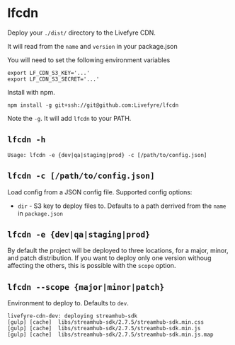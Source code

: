 # lfcdn

Deploy your `./dist/` directory to the Livefyre CDN.

It will read from the `name` and `version` in your package.json

You will need to set the following environment variables

    export LF_CDN_S3_KEY='...'
    export LF_CDN_S3_SECRET='...'

Install with npm.

    npm install -g git+ssh://git@github.com:Livefyre/lfcdn

Note the `-g`. It will add `lfcdn` to your PATH.

## `lfcdn -h`

    Usage: lfcdn -e {dev|qa|staging|prod} -c [/path/to/config.json]

## `lfcdn -c [/path/to/config.json]`

Load config from a JSON config file. Supported config options:

* `dir` - S3 key to deploy files to. Defaults to a path derrived from the `name` in `package.json`

## `lfcdn -e {dev|qa|staging|prod}`

By default the project will be deployed to three locations, for a major, minor, and patch distribution.
If you want to deploy only one version withoug affecting the others, this is possible with the `scope`
option.

## `lfcdn --scope {major|minor|patch}`



Environment to deploy to. Defaults to `dev`.

    livefyre-cdn-dev: deploying streamhub-sdk
    [gulp] [cache]  libs/streamhub-sdk/2.7.5/streamhub-sdk.min.css
    [gulp] [cache]  libs/streamhub-sdk/2.7.5/streamhub-sdk.min.js
    [gulp] [cache]  libs/streamhub-sdk/2.7.5/streamhub-sdk.min.js.map
